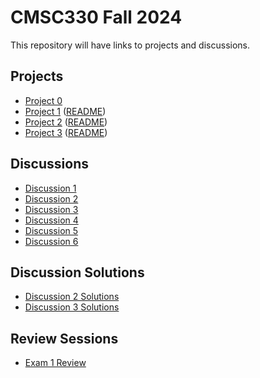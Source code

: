# CMSC330 Fall 2024

This repository will have links to projects and discussions.

## Projects
  + [Project 0](https://github.com/cmsc330fall24/fall2024/blob/main/projects/project0.md)
  + [Project 1](https://classroom.github.com/a/oe3tUSid) ([README](https://github.com/cmsc330fall24/fall2024/blob/main/projects/project1.md))
  + [Project 2](https://classroom.github.com/a/sqzQqbFw) ([README](https://github.com/cmsc330fall24/fall2024/blob/main/projects/project2.md))
  + [Project 3](https://classroom.github.com/a/Y66PeaCQ) ([README](https://github.com/cmsc330fall24/fall2024/blob/main/projects/project3.md))

## Discussions
  + [Discussion 1](https://github.com/cmsc330fall24/fall2024/blob/main/discussions/discussion1.md)
  + [Discussion 2](https://github.com/cmsc330fall24/fall2024/blob/main/discussions/discussion2.md)
  + [Discussion 3](https://github.com/cmsc330fall24/fall2024/blob/main/discussions/d3_hof_variants/README.md)
  + [Discussion 4](https://github.com/cmsc330fall24/fall2024/blob/main/discussions/discussion4.md)
  + [Discussion 5](https://github.com/cmsc330fall24/fall2024/blob/main/discussions/d5_nfa_dfa/README.md)
  + [Discussion 6](https://github.com/cmsc330fall24/fall2024/blob/main/discussions/d6_nfa_review_cfg/README.md)

## Discussion Solutions
  + [Discussion 2 Solutions](https://github.com/cmsc330fall24/fall2024/blob/main/discussions/discussion2_sol.md)
  + [Discussion 3 Solutions](https://github.com/cmsc330fall24/fall2024/blob/main/discussions/d3_hof_variants/src/exercises_sol.ml)

## Review Sessions
  + [Exam 1 Review](https://github.com/cmsc330fall24/fall2024/tree/main/review1)
